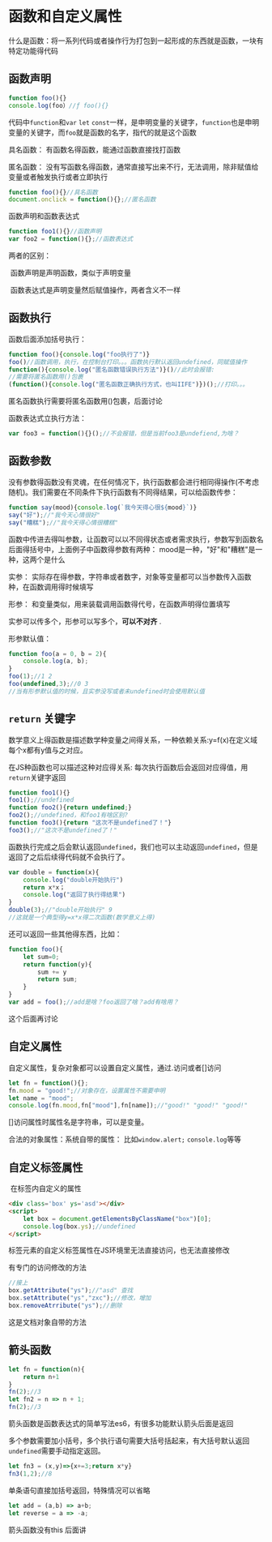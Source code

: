 # 函数和自定义属性

什么是函数：将一系列代码或者操作行为打包到一起形成的东西就是函数，一块有特定功能得代码



## 函数声明

```js
function foo(){}
console.log(foo）//ƒ foo(){}
```

代码中`function`和`var` `let` `const`一样，是申明变量的关键字，`function`也是申明变量的关键字，而`foo`就是函数的名字，指代的就是这个函数

具名函数： 有函数名得函数，能通过函数直接找打函数

匿名函数： 没有写函数名得函数，通常直接写出来不行，无法调用，除非赋值给变量或者触发执行或者立即执行

```js
function foo(){}//具名函数
document.onclick = function(){};//匿名函数
```

函数声明和函数表达式

```js
function foo1(){}//函数声明
var foo2 = function(){};//函数表达式
```

两者的区别： 

​	函数声明是声明函数，类似于声明变量

​	函数表达式是声明变量然后赋值操作，两者含义不一样



## 函数执行

函数后面添加括号执行：

```js
function foo(){console.log("foo执行了")}
foo()//函数调用，执行，在控制台打印。。。函数执行默认返回undefined，同赋值操作
function(){console.log("匿名函数错误执行方法")}()//此时会报错: 
//需要将匿名函数用()包裹
(function(){console.log("匿名函数正确执行方式，也叫IIFE")})();//打印。。。
```

匿名函数执行需要将匿名函数用()包裹，后面讨论

函数表达式立执行方法：

```js
var foo3 = function(){}();//不会报错，但是当前foo3是undefiend,为啥？
```



## 函数参数

没有参数得函数没有灵魂，在任何情况下，执行函数都会进行相同得操作(不考虑随机)。我们需要在不同条件下执行函数有不同得结果，可以给函数传参：

```js
function say(mood){console.log(`我今天得心很${mood}`)}
say("好");//"我今天心情很好"
say("糟糕");//"我今天得心情很糟糕"
```

函数中传进去得叫参数，让函数可以以不同得状态或者需求执行，参数写到函数名后面得括号中，上面例子中函数得参数有两种： mood是一种，"好"和"糟糕"是一种，这两个是什么

实参： 实际存在得参数，字符串或者数字，对象等变量都可以当参数传入函数种，在函数调用得时候填写

形参： 和变量类似，用来装载调用函数得代号，在函数声明得位置填写 

实参可以传多个，形参可以写多个，**可以不对齐** .

形参默认值：

```js
function foo(a = 0, b = 2){
    console.log(a, b);
}
foo(1);//1 2
foo(undefined,3);//0 3
//当有形参默认值的时候，且实参没写或者未undefined时会使用默认值
```



## `return` 关键字

数学意义上得函数是描述数学种变量之间得关系，一种依赖关系:y=f(x)在定义域每个x都有y值与之对应。

在JS种函数也可以描述这种对应得关系: 每次执行函数后会返回对应得值，用`return`关键字返回

```js
function foo1(){}
foo1();//undefined
function foo2(){return undefined;}
foo2();//undefined，和foo1有啥区别?
function foo3(){return "这次不是undefined了！"}
foo3();//"这次不是undefined了！"
```

函数执行完成之后会默认返回`undefined`，我们也可以主动返回`undefined`，但是返回了之后后续得代码就不会执行了。

```js
var double = function(x){
    console.log("double开始执行")
    return x*x；
    console.log("返回了执行得结果")
}
double(3);//"double开始执行" 9
//这就是一个典型得y=x*x得二次函数(数学意义上得)
```

还可以返回一些其他得东西，比如：

```js
function foo(){
    let sum=0;
    return function(y){
        sum += y
        return sum; 
    }
}
var add = foo();//add是啥？foo返回了啥？add有啥用？
```

这个后面再讨论



## 自定义属性

自定义属性，复杂对象都可以设置自定义属性，通过.访问或者[]访问

```js
let fn = function(){};
fn.mood = "good!";//对象存在，设置属性不需要申明
let name = "mood";
console.log(fn.mood,fn["mood"],fn[name]);//"good!" "good!" "good!"
```

[]访问属性时属性名是字符串，可以是变量。

合法的对象属性：系统自带的属性： 比如`window.alert;` `console.log`等等



## 自定义标签属性

​	在标签内自定义的属性

```html
<div class='box' ys='asd'></div>
<script>
	let box = document.getElementsByClassName("box")[0];
    console.log(box.ys);//undefined
</script>
```

标签元素的自定义标签属性在JS环境里无法直接访问，也无法直接修改

有专门的访问修改的方法

```js
//接上
box.getAttribute("ys");//"asd" 查找
box.setAttribute("ys","zxc");//修改，增加
box.removeAtrribute("ys");//删除
```

这是文档对象自带的方法



## 箭头函数

```js
let fn = function(n){
    return n+1
}
fn(2);//3
let fn2 = n => n + 1;
fn(2);//3
```

箭头函数是函数表达式的简单写法es6，有很多功能默认箭头后面是返回

多个参数需要加小括号，多个执行语句需要大括号括起来，有大括号默认返回`undefined`需要手动指定返回。

```js
let fn3 = (x,y)=>{x+=3;return x*y}
fn3(1,2);//8
```

单条语句直接加括号返回，特殊情况可以省略

```js
let add = (a,b) => a+b;
let reverse = a => -a;
```

箭头函数没有this 后面讲







